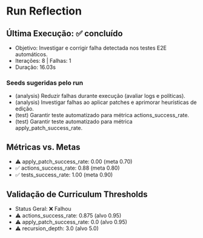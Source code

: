 # Run Reflection

## Última Execução: ✅ concluído
- Objetivo: Investigar e corrigir falha detectada nos testes E2E automáticos.
- Iterações: 8 | Falhas: 1
- Duração: 16.03s

### Seeds sugeridas pelo run
- (analysis) Reduzir falhas durante execução (avaliar logs e políticas).
- (analysis) Investigar falhas ao aplicar patches e aprimorar heurísticas de edição.
- (test) Garantir teste automatizado para métrica actions_success_rate.
- (test) Garantir teste automatizado para métrica apply_patch_success_rate.

## Métricas vs. Metas
- ⚠️ apply_patch_success_rate: 0.00 (meta 0.70)
- ✅ actions_success_rate: 0.88 (meta 0.80)
- ✅ tests_success_rate: 1.00 (meta 0.90)

## Validação de Curriculum Thresholds
- Status Geral: ❌ Falhou
- ⚠️ actions_success_rate: 0.875 (alvo 0.95)
- ⚠️ apply_patch_success_rate: 0.0 (alvo 0.95)
- ⚠️ recursion_depth: 3.0 (alvo 5.0)